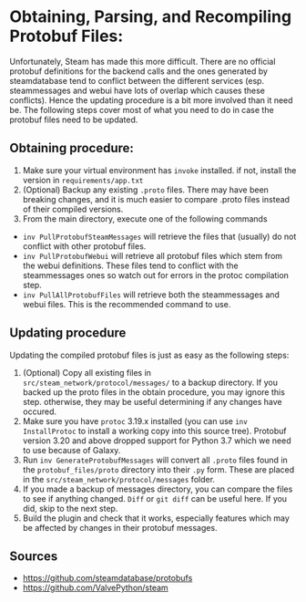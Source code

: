 # Obtaining, Parsing, and Recompiling Protobuf Files:
Unfortunately, Steam has made this more difficult. There are no official protobuf definitions for the backend calls and the ones generated by steamdatabase tend to conflict between the different services (esp. steammessages and webui have lots of overlap which causes these conflicts). Hence the updating procedure is a bit more involved than it need be. The following steps cover most of what you need to do in case the protobuf files need to be updated.

## Obtaining procedure:
1. Make sure your virtual environment has `invoke` installed. if not, install the version in `requirements/app.txt`
1. (Optional) Backup any existing `.proto` files. There may have been breaking changes, and it is much easier to compare .proto files instead of their compiled versions.
1. From the main directory, execute one of the following commands
  - `inv PullProtobufSteamMessages` will retrieve the files that (usually) do not conflict with other protobuf files.
  - `inv PullProtobufWebui` will retrieve all protobuf files which stem from the webui definitions. These files tend to conflict with the steammessages ones so watch out for errors in the protoc compilation step.
  - `inv PullAllProtobufFiles` will retrieve both the steammessages and webui files. This is the recommended command to use.


## Updating procedure
Updating the compiled protobuf files is just as easy as the following steps:
1. (Optional) Copy all existing files in `src/steam_network/protocol/messages/` to a backup directory. If you backed up the proto files in the obtain procedure, you may ignore this step. otherwise, they may be useful determining if any changes have occured.
1. Make sure you have `protoc` 3.19.x installed (you can use `inv InstallProtoc` to install a working copy into this source tree). Protobuf version 3.20 and above dropped support for Python 3.7 which we need to use because of Galaxy.
1. Run `inv GenerateProtobufMessages` will convert all `.proto` files found in the `protobuf_files/proto` directory into their `.py` form. These are placed in the `src/steam_network/protocol/messages` folder.
1. If you made a backup of messages directory, you can compare the files to see if anything changed. `Diff` or `git diff` can be useful here. If you did, skip to the next step.
1. Build the plugin and check that it works, especially features which may be affected by changes in their protobuf messages.

## Sources

* <https://github.com/steamdatabase/protobufs>
* <https://github.com/ValvePython/steam>
